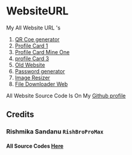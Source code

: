 # WebsiteURL
My All Website URL 's 

1. [QR Coe generator](https://qrcodegenerator1-zeta.vercel.app/) <br>
2. [Profile Card 1](https://imrishmika1.vercel.app/) <br>
3. [Profile Card Mine One](https://imrishmika.vercel.app/) <br>
4. [profile Card 3](https://imrishmika2.vercel.app/) <br>
5. [Old Website](https://rishmikasandanuofficial.on.drv.tw/ImRishmika/Main.html) <br>
6. [Password generator](https://password-generator-ten-liard.vercel.app/) <br>
7. [Image Resizer](https://image-resize-website.vercel.app/) <br>
8. [ File Downloader Web](https://file-downloader-web.vercel.app/)

All Website Source Code Is On My [Github profile](https://github.com/RishbroProMax)

## Credits

### Rishmika Sandanu `RishBroProMax`

#### All Source Codes [Here](https://drive.google.com/drive/folders/1epS6pYvuH2uuQlgI2ZGlG7TiyPBBnQT4?usp=share_link)

